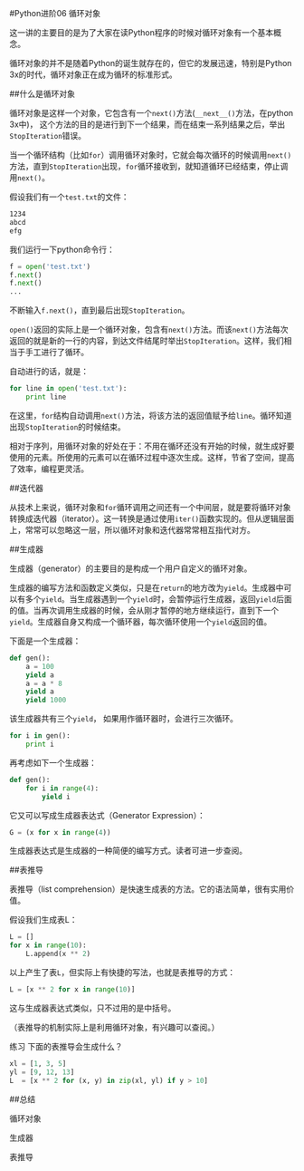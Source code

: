 #Python进阶06 循环对象

这一讲的主要目的是为了大家在读Python程序的时候对循环对象有一个基本概念。

循环对象的并不是随着Python的诞生就存在的，但它的发展迅速，特别是Python 3x的时代，循环对象正在成为循环的标准形式。

##什么是循环对象

循环对象是这样一个对象，它包含有一个`next()`方法(`__next__()`方法，在python 3x中)， 这个方法的目的是进行到下一个结果，而在结束一系列结果之后，举出`StopIteration`错误。

当一个循环结构（比如`for`）调用循环对象时，它就会每次循环的时候调用`next()`方法，直到`StopIteration`出现，`for`循环接收到，就知道循环已经结束，停止调用`next()`。

假设我们有一个`test.txt`的文件：

```bash
1234
abcd
efg
```

我们运行一下python命令行：

```python
f = open('test.txt')
f.next()
f.next()
...
```

不断输入`f.next()`，直到最后出现`StopIteration`。

`open()`返回的实际上是一个循环对象，包含有`next()`方法。而该`next()`方法每次返回的就是新的一行的内容，到达文件结尾时举出`StopIteration`。这样，我们相当于手工进行了循环。

自动进行的话，就是：

```python
for line in open('test.txt'):
    print line
```

在这里，`for`结构自动调用`next()`方法，将该方法的返回值赋予给`line`。循环知道出现`StopIteration`的时候结束。

相对于序列，用循环对象的好处在于：不用在循环还没有开始的时候，就生成好要使用的元素。所使用的元素可以在循环过程中逐次生成。这样，节省了空间，提高了效率，编程更灵活。

##迭代器

从技术上来说，循环对象和`for`循环调用之间还有一个中间层，就是要将循环对象转换成迭代器（iterator）。这一转换是通过使用`iter()`函数实现的。但从逻辑层面上，常常可以忽略这一层，所以循环对象和迭代器常常相互指代对方。

##生成器

生成器（generator）的主要目的是构成一个用户自定义的循环对象。

生成器的编写方法和函数定义类似，只是在`return`的地方改为`yield`。生成器中可以有多个`yield`。当生成器遇到一个`yield`时，会暂停运行生成器，返回`yield`后面的值。当再次调用生成器的时候，会从刚才暂停的地方继续运行，直到下一个`yield`。生成器自身又构成一个循环器，每次循环使用一个`yield`返回的值。

下面是一个生成器：

```python
def gen():
    a = 100
    yield a
    a = a * 8
    yield a
    yield 1000
```    

该生成器共有三个`yield`， 如果用作循环器时，会进行三次循环。

```python
for i in gen():
    print i
``` 

再考虑如下一个生成器：

```python
def gen():
    for i in range(4):
        yield i
```

它又可以写成生成器表达式（Generator Expression）：

```python
G = (x for x in range(4))
```

生成器表达式是生成器的一种简便的编写方式。读者可进一步查阅。

##表推导

表推导（list comprehension）是快速生成表的方法。它的语法简单，很有实用价值。

假设我们生成表L：

```python
L = []
for x in range(10):
    L.append(x ** 2)
```    

以上产生了表`L`，但实际上有快捷的写法，也就是表推导的方式：

```python
L = [x ** 2 for x in range(10)]
```

这与生成器表达式类似，只不过用的是中括号。

（表推导的机制实际上是利用循环对象，有兴趣可以查阅。）

练习 下面的表推导会生成什么？

```python
xl = [1, 3, 5]
yl = [9, 12, 13]
L  = [x ** 2 for (x, y) in zip(xl, yl) if y > 10]
``` 

##总结

循环对象

生成器

表推导